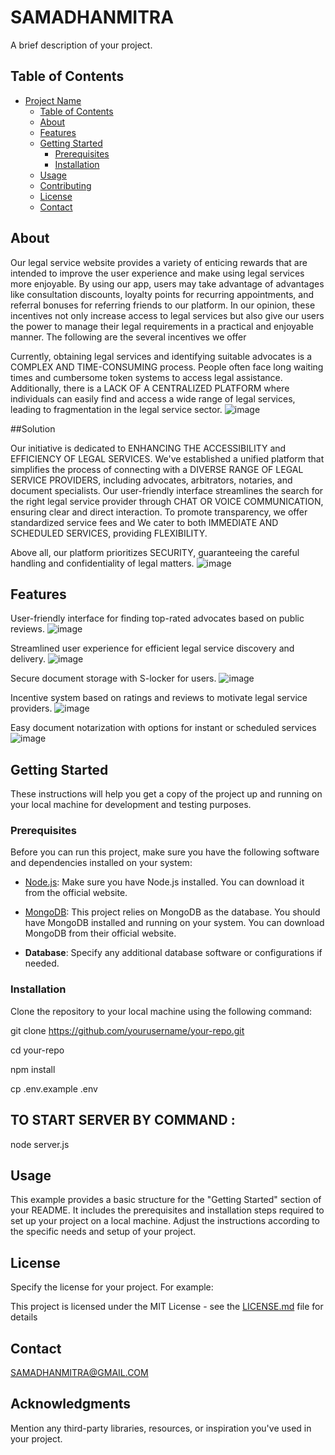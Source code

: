 # SAMADHANMITRA

A brief description of your project.

## Table of Contents

- [Project Name](#project-name)
  - [Table of Contents](#table-of-contents)
  - [About](#about)
  - [Features](#features)
  - [Getting Started](#getting-started)
    - [Prerequisites](#prerequisites)
    - [Installation](#installation)
  - [Usage](#usage)
  - [Contributing](#contributing)
  - [License](#license)
  - [Contact](#contact)

## About

Our legal service website provides a variety of enticing rewards that are
intended to improve the user experience and make using legal services
more enjoyable. By using our app, users may take advantage of
advantages like consultation discounts, loyalty points for recurring
appointments, and referral bonuses for referring friends to our platform.
In our opinion, these incentives not only increase access to legal services
but also give our users the power to manage their legal requirements in a
practical and enjoyable manner. The following are the several incentives
we offer

Currently, obtaining legal services and identifying suitable advocates is a COMPLEX AND TIME-CONSUMING process. 
People often face long waiting times and cumbersome token systems to access legal assistance. 
Additionally, there is a LACK OF A CENTRALIZED PLATFORM where individuals can easily find and access a wide range of legal services, leading to fragmentation in the legal service sector.
![image](https://github.com/Blacksquad007/SAMADHANMITRA/assets/112714180/2b86fd43-4e4b-4645-9e32-3e45876c7746)


##Solution 

Our initiative is dedicated to ENHANCING THE ACCESSIBILITY and EFFICIENCY OF LEGAL SERVICES. We've established a unified platform that simplifies the process of connecting with 
a DIVERSE RANGE OF LEGAL SERVICE PROVIDERS, including advocates, arbitrators, notaries, and document specialists.
Our user-friendly interface streamlines the search for the right legal service provider through CHAT OR VOICE COMMUNICATION, ensuring clear and direct interaction.
To promote transparency, we offer standardized service fees and We cater to both IMMEDIATE AND SCHEDULED SERVICES, providing FLEXIBILITY.

Above all, our platform prioritizes SECURITY, guaranteeing the careful handling and confidentiality of legal matters.
![image](https://github.com/Blacksquad007/SAMADHANMITRA/assets/112714180/405586f7-b79b-41a7-a8f4-b35d781c226f)

## Features

User-friendly interface for finding top-rated advocates based on public reviews.
![image](https://github.com/Blacksquad007/SAMADHANMITRA/assets/112714180/8a42d683-5bb7-49f8-ad5f-8b69de3157d7)

Streamlined user experience for efficient legal service discovery and delivery.
![image](https://github.com/Blacksquad007/SAMADHANMITRA/assets/112714180/7c2b8f64-6b9c-495e-976a-3b8d994be2dd)

Secure document storage with S-locker for users.
![image](https://github.com/Blacksquad007/SAMADHANMITRA/assets/112714180/f81fe8e6-c915-4c04-bd7d-4b41cce4a9e2)

Incentive system based on ratings and reviews to motivate legal service providers.
![image](https://github.com/Blacksquad007/SAMADHANMITRA/assets/112714180/f21c1546-b012-44ad-a274-2fb0ad6bbed4)

Easy document notarization with options for instant or scheduled services![image](https://github.com/Blacksquad007/SAMADHANMITRA/assets/112714180/c5c3865c-1a44-4018-8c1a-ae2b833e149d)






## Getting Started

These instructions will help you get a copy of the project up and running on your local machine for development and testing purposes.

### Prerequisites

Before you can run this project, make sure you have the following software and dependencies installed on your system:

- [Node.js](https://nodejs.org/): Make sure you have Node.js installed. You can download it from the official website.

- [MongoDB](https://www.mongodb.com/): This project relies on MongoDB as the database. You should have MongoDB installed and running on your system. You can download MongoDB from their official website.

- **Database**: Specify any additional database software or configurations if needed.



### Installation

Clone the repository to your local machine using the following command:

   git clone https://github.com/yourusername/your-repo.git

   cd your-repo

   npm install

   cp .env.example .env


## TO START SERVER BY COMMAND :

   node server.js




## Usage

This example provides a basic structure for the "Getting Started" section of your README. 
It includes the prerequisites and installation steps required to set up your project on a local machine.
Adjust the instructions according to the specific needs and setup of your project.



## License

Specify the license for your project. For example:

This project is licensed under the MIT License - see the [LICENSE.md](LICENSE.md) file for details

## Contact

SAMADHANMITRA@GMAIL.COM


## Acknowledgments

Mention any third-party libraries, resources, or inspiration you've used in your project.

